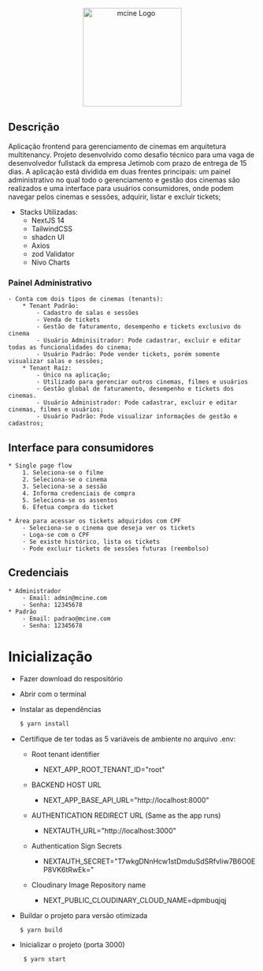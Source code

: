 
<p align="center">
  <a href="http://marcosnascimento.vercel.app/" target="blank"><img src="https://res.cloudinary.com/dpmbuqjqj/image/upload/v1702862537/logo.mcine_mjupbm.svg" width="200" alt="mcine Logo" /></a>
</p>

## Descrição
Aplicação frontend para gerenciamento de cinemas em arquitetura multitenancy. Projeto desenvolvido como desafio técnico para uma vaga de desenvolvedor fullstack da empresa Jetimob com prazo de entrega de 15 dias.
A aplicação está dividida em duas frentes principais: um painel administrativo no qual todo o gerenciamento e gestão dos cinemas são realizados e uma interface para usuários consumidores, onde podem navegar pelos cinemas e sessões, adquirir, listar e excluir tickets;
 
- Stacks Utilizadas: 
	* NextJS 14
	* TailwindCSS
	* shadcn UI
	* Axios
	* zod Validator
	* Nivo Charts
  
### Painel Administrativo
	- Conta com dois tipos de cinemas (tenants):
		* Tenant Padrão:
			- Cadastro de salas e sessões
			- Venda de tickets 
			- Gestão de faturamento, desempenho e tickets exclusivo do cinema
			- Usuário Adminisitrador: Pode cadastrar, excluir e editar todas as funcionalidades do cinema;
			- Usuário Padrão: Pode vender tickets, porém somente visualizar salas e sessões;
		* Tenant Raíz:
			- Único na aplicação;
			- Utilizado para gerenciar outros cinemas, filmes e usuários
			- Gestão global de faturamento, desempenho e tickets dos cinemas.
			- Usuário Administrador: Pode cadastrar, excluir e editar cinemas, filmes e usuários;
			- Usuário Padrão: Pode visualizar informações de gestão e cadastros;
## Interface para consumidores
	* Single page flow
		1. Seleciona-se o filme
		2. Seleciona-se o cinema
		3. Seleciona-se a sessão
		4. Informa credenciais de compra
		5. Seleciona-se os assentos
  		6. Efetua compra do ticket
			
	* Área para acessar os tickets adquiridos com CPF
		- Seleciona-se o cinema que deseja ver os tickets
		- Loga-se com o CPF
		- Se existe histórico, lista os tickets
		- Pode excluir tickets de sessões futuras (reembolso)

## Credenciais
	* Administrador
 		- Email: admin@mcine.com
   		- Senha: 12345678
	* Padrão
 		- Email: padrao@mcine.com
   		- Senha: 12345678
     
# Inicialização
*  Fazer download do respositório
*  Abrir com o terminal
*  Instalar as dependências

    ```bash
    $ yarn install
    ```
    
*  Certifique de ter todas as 5 variáveis de ambiente no arquivo .env:
	*  Root tenant identifier
		- NEXT_APP_ROOT_TENANT_ID="root"

  	* BACKEND HOST URL
		- NEXT_APP_BASE_API_URL="http://localhost:8000"

  	* AUTHENTICATION REDIRECT URL (Same as the app runs)
		- NEXTAUTH_URL="http://localhost:3000"

  	*  Authentication Sign Secrets
		- NEXTAUTH_SECRET="T7wkgDNnHcw1stDmduSdSRfvIiw7B6O0EP8VK6tRwEk="

  	* Cloudinary Image Repository name
		- NEXT_PUBLIC_CLOUDINARY_CLOUD_NAME=dpmbuqjqj
	
*  Buildar o projeto para versão otimizada
  
    ```bash
    $ yarn build
    ```
	

* Inicializar o projeto (porta 3000)

   ```bash
    $ yarn start
    ```
